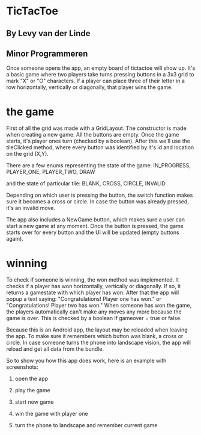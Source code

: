 # TicTacToe
## By Levy van der Linde 
## Minor Programmeren

Once someone opens the app, an empty board of tictactoe will show up.
It's a basic game where two players take turns pressing buttons in a 3x3 grid to mark "X" or "O" characters. If a player can place three of their letter in a row horizontally, vertically or diagonally, that player wins the game. 

# the game
First of all the grid was made with a GridLayout. The constructor is made when creating a new game. All the buttons are empty. Once the game starts, it's player ones turn (checked by a boolean). 
After this we'll use the tileClicked method, where every button was identified by it's id and location on the grid (X,Y).

There are a few enums representing the state of the game:
IN_PROGRESS,
PLAYER_ONE,
PLAYER_TWO,
DRAW

and the state of particular tile:
BLANK,
CROSS,
CIRCLE,
INVALID

Depending on which user is pressing the button, the switch function makes sure it becomes a cross or circle. In case the button was already pressed, it's an invalid move.

The app also includes a NewGame button, which makes sure a user can start a new game at any moment.
Once the button is pressed, the game starts over for every button and the UI will be updated (empty buttons again). 

# winning
To check if someone is winning, the won method was implemented. It checks if a player has won horizontally, vertically or diagonally. If so, it returns a gamestate with which player has won. After that the app will popup a text saying: "Congratulations! Player one has won." or "Congratulations! Player two has won."
When someone has won the game, the players automatically can't make any moves any more because the game is over. This is checked by a boolean if gameover = true or false.

Because this is an Android app, the layout may be reloaded when leaving the app. To make sure it remembers which button was blank, a cross or circle. In case someone turns the phone into landscape vision, the app will reload and get all data from the bundle. 

So to show you how this app does work, here is an example with screenshots:

1. open the app

2. play the game

3. start new game

3. win the game with player one

4. turn the phone to landscape and remember current game











